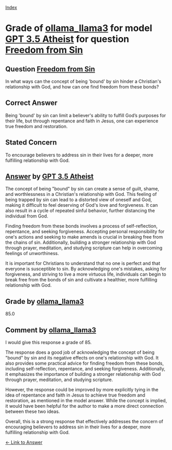
[Index](../../../../index.md)
# Grade of [ollama_llama3](../../../grading_models/ollama_llama3.md) for model [GPT 3.5 Atheist](../../../answering_models/GPT_3.5_Atheist.md) for question [Freedom from Sin](../../../questions/Freedom_from_Sin.md)

## Question [Freedom from Sin](../../../questions/Freedom_from_Sin.md)
In what ways can the concept of being 'bound' by sin hinder a Christian's relationship with God, and how can one find freedom from these bonds?

## Correct Answer
Being 'bound' by sin can limit a believer's ability to fulfill God’s purposes for their life, but through repentance and faith in Jesus, one can experience true freedom and restoration.

## Stated Concern
To encourage believers to address sin in their lives for a deeper, more fulfilling relationship with God.

## [Answer](../Freedom_from_Sin.md) by [GPT 3.5 Atheist](../../../answering_models/GPT_3.5_Atheist.md)
The concept of being "bound" by sin can create a sense of guilt, shame, and worthlessness in a Christian's relationship with God. This feeling of being trapped by sin can lead to a distorted view of oneself and God, making it difficult to feel deserving of God's love and forgiveness. It can also result in a cycle of repeated sinful behavior, further distancing the individual from God.

Finding freedom from these bonds involves a process of self-reflection, repentance, and seeking forgiveness. Accepting personal responsibility for one's actions and seeking to make amends is crucial in breaking free from the chains of sin. Additionally, building a stronger relationship with God through prayer, meditation, and studying scripture can help in overcoming feelings of unworthiness.

It is important for Christians to understand that no one is perfect and that everyone is susceptible to sin. By acknowledging one's mistakes, asking for forgiveness, and striving to live a more virtuous life, individuals can begin to break free from the bonds of sin and cultivate a healthier, more fulfilling relationship with God.

## Grade by [ollama_llama3](../../../grading_models/ollama_llama3.md)
85.0

## Comment by [ollama_llama3](../../../grading_models/ollama_llama3.md)
I would give this response a grade of 85.

The response does a good job of acknowledging the concept of being "bound" by sin and its negative effects on one's relationship with God. It also provides some practical advice for finding freedom from these bonds, including self-reflection, repentance, and seeking forgiveness. Additionally, it emphasizes the importance of building a stronger relationship with God through prayer, meditation, and studying scripture.

However, the response could be improved by more explicitly tying in the idea of repentance and faith in Jesus to achieve true freedom and restoration, as mentioned in the model answer. While the concept is implied, it would have been helpful for the author to make a more direct connection between these two ideas.

Overall, this is a strong response that effectively addresses the concern of encouraging believers to address sin in their lives for a deeper, more fulfilling relationship with God.

[&lt;- Link to Answer](../Freedom_from_Sin.md)
